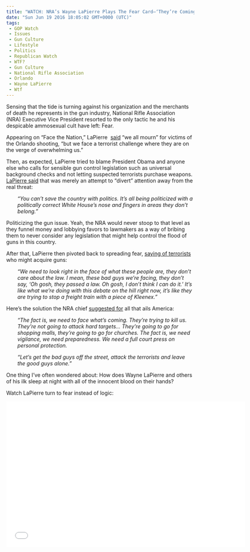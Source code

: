 ```yaml
---
title: "WATCH: NRA’s Wayne LaPierre Plays The Fear Card–‘They’re Coming’"
date: "Sun Jun 19 2016 18:05:02 GMT+0000 (UTC)"
tags: 
 - GOP Watch
 - Issues
 - Gun Culture
 - Lifestyle
 - Politics
 - Republican Watch
 - WTF?
 - Gun Culture
 - National Rifle Association
 - Orlando
 - Wayne LaPierre
 - Wtf
---
```

<p><!--OffDef--></p><p><!--Ads1--></p><p>Sensing that the tide is turning against his organization and the merchants of death he represents in the gun industry, National Rifle Association (NRA)&#xA0;Executive Vice President resorted to the only tactic he and his despicable ammosexual cult have left: Fear.</p><p>Appearing on &#x201C;Face the Nation,&#x201D; LaPierre &#xA0;<a href="http://www.rawstory.com/2016/06/theyre-coming-nras-wayne-lapierre-responds-to-orlando-shooting-with-unhinged-fearmongering/" onclick="__gaTracker(&apos;send&apos;, &apos;event&apos;, &apos;outbound-article&apos;, &apos;http://www.rawstory.com/2016/06/theyre-coming-nras-wayne-lapierre-responds-to-orlando-shooting-with-unhinged-fearmongering/&apos;, &apos;said&apos;);" target="_blank">said</a>&#xA0;&#x201C;we all mourn&#x201D; for victims of the Orlando shooting, &#x201C;but we face a terrorist challenge where they are on the verge of overwhelming us.&#x201D;</p><p>Then, as expected, LaPierre tried to blame President Obama and anyone else who calls for sensible gun control legislation such as universal background checks and not letting suspected terrorists purchase weapons. <a href="https://www.youtube.com/watch?v=LgSWHt45yDM" onclick="__gaTracker(&apos;send&apos;, &apos;event&apos;, &apos;outbound-article&apos;, &apos;https://www.youtube.com/watch?v=LgSWHt45yDM&apos;, &apos;LaPierre said&apos;);" target="_blank">LaPierre said</a> that was merely an attempt to &#x201C;divert&#x201D; attention away from the real threat:</p><p style="padding-left: 30px;"><em>&#x201C;You can&#x2019;t save the country with politics. It&#x2019;s all being politicized with a politically correct White House&#x2019;s nose and fingers in areas they don&#x2019;t belong.&#x201D;</em></p><p>Politicizing the gun issue. Yeah, the NRA would never stoop to that level as they funnel money and lobbying favors to lawmakers as a way of bribing them to never consider any legislation that might help control the flood of guns in this country.</p><p>After that, LaPierre then pivoted back to spreading fear, <a href="https://www.youtube.com/watch?v=LgSWHt45yDM" onclick="__gaTracker(&apos;send&apos;, &apos;event&apos;, &apos;outbound-article&apos;, &apos;https://www.youtube.com/watch?v=LgSWHt45yDM&apos;, &apos;saying of terrorists&apos;);" target="_blank">saying of terrorists</a> who might acquire guns:</p><p style="padding-left: 30px;"><em>&#x201C;We need to look right in the face of what these people are, they don&#x2019;t care about the law. I mean, these bad guys we&#x2019;re facing, they don&#x2019;t say, &#x2018;Oh gosh, they passed a law. Oh gosh, I don&#x2019;t think I can do it.&#x2019; It&#x2019;s like what we&#x2019;re doing with this debate on the hill right now, it&#x2019;s like they are trying to stop a freight train with a piece of Kleenex.&#x201D;</em></p><p>Here&#x2019;s the solution the NRA chief <a href="https://www.youtube.com/watch?v=LgSWHt45yDM" onclick="__gaTracker(&apos;send&apos;, &apos;event&apos;, &apos;outbound-article&apos;, &apos;https://www.youtube.com/watch?v=LgSWHt45yDM&apos;, &apos;suggested for&apos;);" target="_blank">suggested for</a> all that ails America:</p><p style="padding-left: 30px;"><em>&#x201C;The fact is, we need to face what&#x2019;s coming. They&#x2019;re trying to kill us. They&#x2019;re not going to attack hard targets&#x2026; They&#x2019;re going to go for shopping malls, they&#x2019;re going to go for churches. The fact is, we need vigilance, we need preparedness. We need a full court press on personal protection.</em></p><p style="padding-left: 30px;"><em>&#x201C;Let&#x2019;s get the bad guys off the street, attack the terrorists and leave the good guys alone.&#x201D;</em></p><p>One thing I&#x2019;ve often wondered about: How does Wayne LaPierre and others of his ilk sleep at night with all of the innocent blood on their hands?</p><p>Watch LaPierre turn to fear instead of logic:</p><p><!--Ads2--></p><p><span class="embed-youtube" style="text-align:center; display: block;"><iframe class="youtube-player" type="text/html" width="640" height="390" src="//www.youtube.com/embed/LgSWHt45yDM?version=3&amp;rel=1&amp;fs=1&amp;autohide=2&amp;showsearch=0&amp;showinfo=1&amp;iv_load_policy=1&amp;wmode=transparent" allowfullscreen="true" style="border:0;"></iframe></span></p>